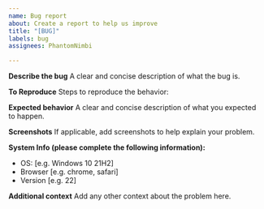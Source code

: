 ```yaml
---
name: Bug report
about: Create a report to help us improve
title: "[BUG]"
labels: bug
assignees: PhantomNimbi

---
```


**Describe the bug**
A clear and concise description of what the bug is.

**To Reproduce**
Steps to reproduce the behavior:

**Expected behavior**
A clear and concise description of what you expected to happen.

**Screenshots**
If applicable, add screenshots to help explain your problem.

**System Info (please complete the following information):**
 - OS: [e.g. Windows 10 21H2]
 - Browser [e.g. chrome, safari]
 - Version [e.g. 22]

**Additional context**
Add any other context about the problem here.
